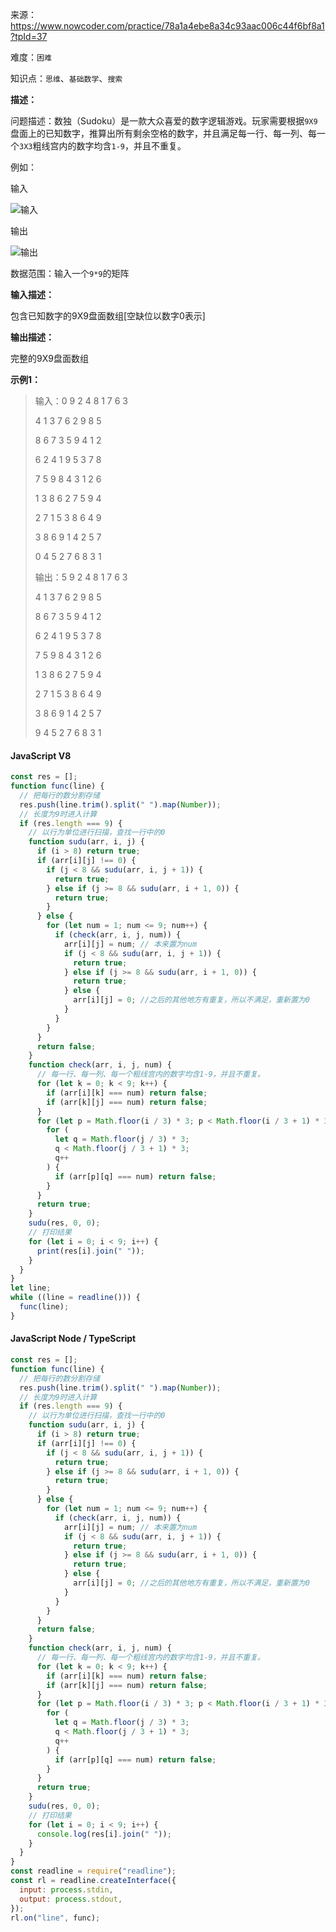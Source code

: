 来源：<https://www.nowcoder.com/practice/78a1a4ebe8a34c93aac006c44f6bf8a1?tpId=37>

难度：`困难`

知识点：`思维`、`基础数学`、`搜索`

**描述：**

问题描述：数独（Sudoku）是一款大众喜爱的数字逻辑游戏。玩家需要根据`9X9`盘面上的已知数字，推算出所有剩余空格的数字，并且满足每一行、每一列、每一个`3X3`粗线宫内的数字均含`1-9`，并且不重复。

例如：

输入

![输入](https://uploadfiles.nowcoder.com/images/20210517/423483716_1621235429962/E29A36714F128D3B9B3E2DA1D8D357D7)

输出

![输出](https://uploadfiles.nowcoder.com/images/20210517/423483716_1621235449608/9D09933CEBE1C910F3FC7B5638CDC516)

数据范围：输入一个`9*9`的矩阵

**输入描述：**

包含已知数字的9X9盘面数组[空缺位以数字0表示]

**输出描述：**

完整的9X9盘面数组

**示例1：**

> 输入：0 9 2 4 8 1 7 6 3
>
> 4 1 3 7 6 2 9 8 5
>
> 8 6 7 3 5 9 4 1 2
>
> 6 2 4 1 9 5 3 7 8
>
> 7 5 9 8 4 3 1 2 6
>
> 1 3 8 6 2 7 5 9 4
>
> 2 7 1 5 3 8 6 4 9
>
> 3 8 6 9 1 4 2 5 7
>
> 0 4 5 2 7 6 8 3 1
>
> 输出：5 9 2 4 8 1 7 6 3
>
> 4 1 3 7 6 2 9 8 5
>
> 8 6 7 3 5 9 4 1 2
>
> 6 2 4 1 9 5 3 7 8
>
> 7 5 9 8 4 3 1 2 6
>
> 1 3 8 6 2 7 5 9 4
>
> 2 7 1 5 3 8 6 4 9
>
> 3 8 6 9 1 4 2 5 7
>
> 9 4 5 2 7 6 8 3 1

<!-- tabs:start -->

#### **JavaScript V8**

```javascript
const res = [];
function func(line) {
  // 把每行的数分割存储
  res.push(line.trim().split(" ").map(Number));
  // 长度为9时进入计算
  if (res.length === 9) {
    // 以行为单位进行扫描，查找一行中的0
    function sudu(arr, i, j) {
      if (i > 8) return true;
      if (arr[i][j] !== 0) {
        if (j < 8 && sudu(arr, i, j + 1)) {
          return true;
        } else if (j >= 8 && sudu(arr, i + 1, 0)) {
          return true;
        }
      } else {
        for (let num = 1; num <= 9; num++) {
          if (check(arr, i, j, num)) {
            arr[i][j] = num; // 本来置为num
            if (j < 8 && sudu(arr, i, j + 1)) {
              return true;
            } else if (j >= 8 && sudu(arr, i + 1, 0)) {
              return true;
            } else {
              arr[i][j] = 0; //之后的其他地方有重复，所以不满足，重新置为0
            }
          }
        }
      }
      return false;
    }
    function check(arr, i, j, num) {
      // 每一行、每一列、每一个粗线宫内的数字均含1-9，并且不重复。
      for (let k = 0; k < 9; k++) {
        if (arr[i][k] === num) return false;
        if (arr[k][j] === num) return false;
      }
      for (let p = Math.floor(i / 3) * 3; p < Math.floor(i / 3 + 1) * 3; p++) {
        for (
          let q = Math.floor(j / 3) * 3;
          q < Math.floor(j / 3 + 1) * 3;
          q++
        ) {
          if (arr[p][q] === num) return false;
        }
      }
      return true;
    }
    sudu(res, 0, 0);
    // 打印结果
    for (let i = 0; i < 9; i++) {
      print(res[i].join(" "));
    }
  }
}
let line;
while ((line = readline())) {
  func(line);
}
```

#### **JavaScript Node / TypeScript**

```javascript
const res = [];
function func(line) {
  // 把每行的数分割存储
  res.push(line.trim().split(" ").map(Number));
  // 长度为9时进入计算
  if (res.length === 9) {
    // 以行为单位进行扫描，查找一行中的0
    function sudu(arr, i, j) {
      if (i > 8) return true;
      if (arr[i][j] !== 0) {
        if (j < 8 && sudu(arr, i, j + 1)) {
          return true;
        } else if (j >= 8 && sudu(arr, i + 1, 0)) {
          return true;
        }
      } else {
        for (let num = 1; num <= 9; num++) {
          if (check(arr, i, j, num)) {
            arr[i][j] = num; // 本来置为num
            if (j < 8 && sudu(arr, i, j + 1)) {
              return true;
            } else if (j >= 8 && sudu(arr, i + 1, 0)) {
              return true;
            } else {
              arr[i][j] = 0; //之后的其他地方有重复，所以不满足，重新置为0
            }
          }
        }
      }
      return false;
    }
    function check(arr, i, j, num) {
      // 每一行、每一列、每一个粗线宫内的数字均含1-9，并且不重复。
      for (let k = 0; k < 9; k++) {
        if (arr[i][k] === num) return false;
        if (arr[k][j] === num) return false;
      }
      for (let p = Math.floor(i / 3) * 3; p < Math.floor(i / 3 + 1) * 3; p++) {
        for (
          let q = Math.floor(j / 3) * 3;
          q < Math.floor(j / 3 + 1) * 3;
          q++
        ) {
          if (arr[p][q] === num) return false;
        }
      }
      return true;
    }
    sudu(res, 0, 0);
    // 打印结果
    for (let i = 0; i < 9; i++) {
      console.log(res[i].join(" "));
    }
  }
}
const readline = require("readline");
const rl = readline.createInterface({
  input: process.stdin,
  output: process.stdout,
});
rl.on("line", func);
```

<!-- tabs:end -->
